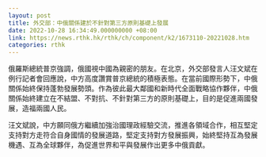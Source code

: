 ```yaml
---
layout: post
title: 外交部：中俄關係建於不針對第三方原則基礎上發展
date: 2022-10-28 16:34:49.000000000 +08:00
link: https://news.rthk.hk/rthk/ch/component/k2/1673110-20221028.htm
categories: rthk
---
```


俄羅斯總統普京強調，俄國視中國為親密的朋友。在北京，外交部發言人汪文斌在例行記者會回應說，中方高度讚賞普京總統的積極表態。在當前國際形勢下，中俄關係始終保持蓬勃發展勢頭。作為彼此最大鄰國和新時代全面戰略協作夥伴，中俄關係始終建立在不結盟、不對抗、不針對第三方的原則基礎上，目的是促進兩國發展，造福兩國人民。

汪文斌說，中方願同俄方繼續加強治國理政經驗交流，推進各領域合作，相互堅定支持對方走符合自身國情的發展道路，堅定支持對方發展振興，始終堅持互為發展機遇、互為全球夥伴，為促進世界和平與發展作出更多中俄貢獻。
